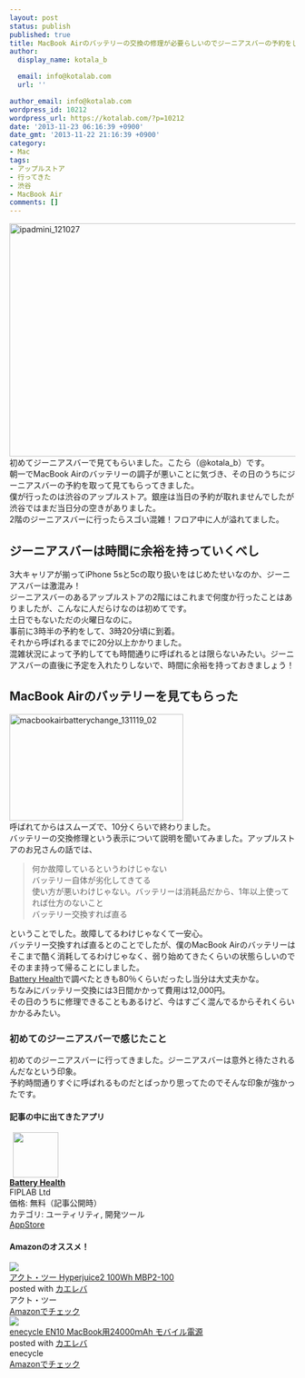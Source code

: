 ```yaml
---
layout: post
status: publish
published: true
title: MacBook Airのバッテリーの交換の修理が必要らしいのでジーニアスバーの予約をして行ってきたよ！
author:
  display_name: kotala_b

  email: info@kotalab.com
  url: ''

author_email: info@kotalab.com
wordpress_id: 10212
wordpress_url: https://kotalab.com/?p=10212
date: '2013-11-23 06:16:39 +0900'
date_gmt: '2013-11-22 21:16:39 +0900'
category:
- Mac
tags:
- アップルストア
- 行ってきた
- 渋谷
- MacBook Air
comments: []
---
```

<p><img src="https://kotalab.com/wp-content/uploads/ipadmini_121027.jpg" alt="ipadmini_121027" width="548" height="411" class="alignnone size-full wp-image-3744" /><br />
初めてジーニアスバーで見てもらいました。こたら（@kotala_b）です。<br />
朝一でMacBook Airのバッテリーの調子が悪いことに気づき、その日のうちにジーニアスバーの予約を取って見てもらってきました。<br />
僕が行ったのは渋谷のアップルストア。銀座は当日の予約が取れませんでしたが渋谷ではまだ当日分の空きがありました。<br />
2階のジーニアスバーに行ったらスゴい混雑！フロア中に人が溢れてました。<br />
<!--more--></p>
<h2>ジーニアスバーは時間に余裕を持っていくべし</h2>
<p>3大キャリアが揃ってiPhone 5sと5cの取り扱いをはじめたせいなのか、ジーニアスバーは激混み！<br />
ジーニアスバーのあるアップルストアの2階にはこれまで何度か行ったことはありましたが、こんなに人だらけなのは初めてです。<br />
土日でもないただの火曜日なのに。<br />
事前に3時半の予約をして、3時20分頃に到着。<br />
それから呼ばれるまでに20分以上かかりました。<br />
混雑状況によって予約してても時間通りに呼ばれるとは限らないみたい。ジーニアスバーの直後に予定を入れたりしないで、時間に余裕を持っておきましょう！</p>
<h2>MacBook Airのバッテリーを見てもらった</h2>
<p><img src="https://kotalab.com/wp-content/uploads/macbookairbatterychange_131119_02.jpg" alt="macbookairbatterychange_131119_02" width="306" height="188" class="alignnone size-full wp-image-10206" /><br />
呼ばれてからはスムーズで、10分くらいで終わりました。<br />
バッテリーの交換修理という表示について説明を聞いてみました。アップルストアのお兄さんの話では、</p>
<blockquote><p>何か故障しているというわけじゃない<br />
バッテリー自体が劣化してきてる<br />
使い方が悪いわけじゃない。バッテリーは消耗品だから、1年以上使ってれば仕方のないこと<br />
バッテリー交換すれば直る
</p></blockquote>
<p>ということでした。故障してるわけじゃなくて一安心。<br />
バッテリー交換すれば直るとのことでしたが、僕のMacBook Airのバッテリーはそこまで酷く消耗してるわけじゃなく、弱り始めてきたくらいの状態らしいのでそのまま持って帰ることにしました。<br />
<a href="https://itunes.apple.com/jp/app/battery-health/id490192174?mt=12&uo=4&at=10l4yU" rel="nofollow" target="_blank">Battery Health</a>で調べたときも80％くらいだったし当分は大丈夫かな。<br />
ちなみにバッテリー交換には3日間かかって費用は12,000円。<br />
その日のうちに修理できることもあるけど、今はすごく混んでるからそれくらいかかるみたい。</p>
<h3>初めてのジーニアスバーで感じたこと</h3>
<p>初めてのジーニアスバーに行ってきました。ジーニアスバーは意外と待たされるんだなという印象。<br />
予約時間通りすぐに呼ばれるものだとばっかり思ってたのでそんな印象が強かったです。</p>
<h4 class="app">記事の中に出てきたアプリ</h4>
<div class="applink">
<div class="applinkimg"><a href="https://itunes.apple.com/jp/app/battery-health/id490192174?mt=12&uo=4&at=10l4yU" rel="nofollow" target="_blank"><img hspace="6" src="http://a4.mzstatic.com/us/r30/Purple/v4/2a/61/43/2a614364-24d2-538b-d80c-baadc8f1a621/APPL.512x512-75.png" width="80" /></a></div>
<div class="applinktext">
<div class="applinktitle"><strong><a href="https://itunes.apple.com/jp/app/battery-health/id490192174?mt=12&uo=4&at=10l4yU" rel="nofollow" target="_blank">Battery Health</a></strong></div>
<div class="applinkinfo">FIPLAB Ltd</div>
<div class="applinkinfo">価格: 無料（記事公開時）</div>
<div class="applinkinfo">カテゴリ: ユーティリティ, 開発ツール</div>
</div>
<div class="clear"></div>
<div class="appstorelink"><a href="https://itunes.apple.com/jp/app/battery-health/id490192174?mt=12&uo=4&at=10l4yU" rel="nofollow" target="_blank">AppStore</a></div>
</div>
<h4 class="aam">Amazonのオススメ！</h4>
<div class="kaerebalink-box">
<div class="kaerebalink-image"><a href="https://www.amazon.co.jp/exec/obidos/ASIN/B00A4ZGYWE/same-22/ref=nosim/" rel="nofollow" target="_blank"><img src="https://images-fe.ssl-images-amazon.com/images/I/416WMSmWvYL._SL160_.jpg" style="border: none;" /></a></div>
<div class="kaerebalink-info">
<div class="kaerebalink-name"><a href="https://www.amazon.co.jp/exec/obidos/ASIN/B00A4ZGYWE/same-22/ref=nosim/" rel="nofollow" target="_blank">アクト・ツー Hyperjuice2 100Wh MBP2-100</a>
<div class="kaerebalink-powered-date">posted with <a href="https://kaereba.com" rel="nofollow" target="_blank">カエレバ</a></div>
</div>
<div class="kaerebalink-detail"> アクト・ツー     </div>
<div class="kaerebalink-link1">
<div class="shoplinkamazon"><a href="https://www.amazon.co.jp/gp/search?keywords=MBP2-100&__mk_ja_JP=%83J%83%5E%83J%83i&tag=same-22" rel="nofollow" target="_blank" title="アマゾン" >Amazonでチェック</a></div>
</div>
</div>
<div class="booklink-footer"></div>
</div>
<div class="kaerebalink-box">
<div class="kaerebalink-image"><a href="https://www.amazon.co.jp/exec/obidos/ASIN/B00EE1TLI8/same-22/ref=nosim/" rel="nofollow" target="_blank"><img src="https://images-fe.ssl-images-amazon.com/images/I/31nOA0AWgxL._SL160_.jpg" style="border: none;" /></a></div>
<div class="kaerebalink-info">
<div class="kaerebalink-name"><a href="https://www.amazon.co.jp/exec/obidos/ASIN/B00EE1TLI8/same-22/ref=nosim/" rel="nofollow" target="_blank">enecycle EN10 MacBook用24000ｍAh モバイル電源</a>
<div class="kaerebalink-powered-date">posted with <a href="https://kaereba.com" rel="nofollow" target="_blank">カエレバ</a></div>
</div>
<div class="kaerebalink-detail"> enecycle     </div>
<div class="kaerebalink-link1">
<div class="shoplinkamazon"><a href="https://www.amazon.co.jp/gp/search?keywords=EN10&__mk_ja_JP=%83J%83%5E%83J%83i&tag=same-22" rel="nofollow" target="_blank" title="アマゾン" >Amazonでチェック</a></div>
</div>
</div>
<div class="booklink-footer"></div>
</div>
